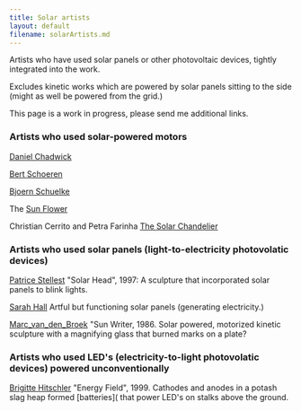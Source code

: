 ```yaml
---
title: Solar artists
layout: default
filename: solarArtists.md
---
```


Artists who have used solar panels or other photovoltaic devices,
tightly integrated into the work.

Excludes kinetic works which are powered by solar panels sitting to the side
(might as well be powered from the grid.)

This page is a work in progress, please send me additional links.


### Artists who used solar-powered motors

[Daniel Chadwick](https://www.google.com/search?q=daniel+chadwick+solar&client=ubuntu&hs=uCG&channel=fs&tbm=isch&source=iu&ictx=1&fir=3p5y20KYjSpi9M%252CsbuddyNthxOJsM%252C_&vet=1&usg=AI4_-kSdbJ8SLH-5_tkOVj2hFJ-nD6lZBA&sa=X&ved=2ahUKEwi3hsLT2bruAhXTGVkFHXCkAmAQ9QF6BAgNEAE#imgrc=3p5y20KYjSpi9M)

[Bert Schoeren](http://www.schoeren.nl/)

[Bjoern Schuelke](http://www.schuelke.org/)

The [Sun Flower](https://landartgenerator.org/blagi/archives/76767)

Christian Cerrito and Petra Farinha [The Solar Chandelier](http://www.artdesignwhatever.com/2008/07/28/blah-blah-blah/)


### Artists who used solar panels (light-to-electricity photovolatic devices)

[Patrice Stellest](https://en.wikipedia.org/wiki/Patrice_Stellest) "Solar Head", 1997: A sculpture that incorporated solar panels to blink lights.

[Sarah Hall](https://en.wikipedia.org/wiki/Sarah_Hall_(glass_artist)) Artful but functioning solar panels (generating electricity.)

[Marc_van_den_Broek](https://en.wikipedia.org/wiki/Marc_van_den_Broek) "Sun Writer, 1986. Solar powered, motorized kinetic sculpture with a magnifying glass that burned marks on a plate?

### Artists who used LED's (electricity-to-light photovolatic devices) powered unconventionally

[Brigitte Hitschler](https://en.wikipedia.org/wiki/Brigitte_Hitschler) "Energy Field", 1999.  Cathodes and anodes in a potash slag heap formed 
[batteries](
that power LED's on stalks above the ground.


<!---

Brigitte Hitschler  Energy field

Elena Paroucheva.  Functioning wind turbines that generate electricity, artistically

Architects
Laurie Chetwood
Nicholas Grimshaw

Bill Becker UIC ?




Kinetic art in Raleigh 
[e.g. Tribute in Light] (https://en.wikipedia.org/wiki/Tribute_in_Light)
Ned Kahn "Pedibrion Falls" 21c Museum Hotel, Durham 
Ned Kahn two works in Charlotte
Raleigh Civic Center

 whirligigs

-->
